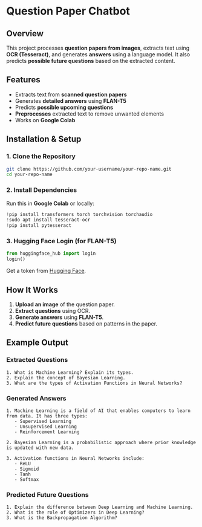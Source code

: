 # Question Paper Chatbot  

## Overview  
This project processes **question papers from images**, extracts text using **OCR (Tesseract)**, and generates **answers** using a language model. It also predicts **possible future questions** based on the extracted content.  

## Features  
- Extracts text from **scanned question papers**  
- Generates **detailed answers** using **FLAN-T5**  
- Predicts **possible upcoming questions**  
- **Preprocesses** extracted text to remove unwanted elements  
- Works on **Google Colab**  

## Installation & Setup  
### 1. Clone the Repository  
```bash
git clone https://github.com/your-username/your-repo-name.git
cd your-repo-name
```
### 2. Install Dependencies  
Run this in **Google Colab** or locally:  
```python
!pip install transformers torch torchvision torchaudio
!sudo apt install tesseract-ocr
!pip install pytesseract
```
### 3. Hugging Face Login (for FLAN-T5)  
```python
from huggingface_hub import login
login()
```
Get a token from [Hugging Face](https://huggingface.co/settings/tokens).  

## How It Works  
1. **Upload an image** of the question paper.  
2. **Extract questions** using OCR.  
3. **Generate answers** using **FLAN-T5**.  
4. **Predict future questions** based on patterns in the paper.  

## Example Output  
### Extracted Questions  
```
1. What is Machine Learning? Explain its types.  
2. Explain the concept of Bayesian Learning.  
3. What are the types of Activation Functions in Neural Networks?  
```
### Generated Answers  
```
1. Machine Learning is a field of AI that enables computers to learn from data. It has three types:  
   - Supervised Learning  
   - Unsupervised Learning  
   - Reinforcement Learning  

2. Bayesian Learning is a probabilistic approach where prior knowledge is updated with new data.  

3. Activation functions in Neural Networks include:  
   - ReLU  
   - Sigmoid  
   - Tanh  
   - Softmax  
```
### Predicted Future Questions  
```
1. Explain the difference between Deep Learning and Machine Learning.  
2. What is the role of Optimizers in Deep Learning?  
3. What is the Backpropagation Algorithm?  
```

